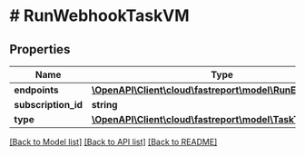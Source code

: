 # # RunWebhookTaskVM

## Properties

Name | Type | Description | Notes
------------ | ------------- | ------------- | -------------
**endpoints** | [**\OpenAPI\Client\cloud\fastreport\model\RunEndpointVM[]**](RunEndpointVM.md) |  | [optional]
**subscription_id** | **string** |  | [optional]
**type** | [**\OpenAPI\Client\cloud\fastreport\model\TaskType**](TaskType.md) |  | [optional]

[[Back to Model list]](../../README.md#models) [[Back to API list]](../../README.md#endpoints) [[Back to README]](../../README.md)
